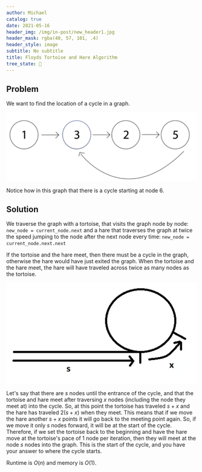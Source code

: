 ```yaml
---
author: Michael
catalog: true
date: 2021-05-16
header_img: /img/in-post/new_header1.jpg
header_mask: rgba(40, 57, 101, .4)
header_style: image
subtitle: No subtitle
title: Floyds Tortoise and Hare Algorithm
tree_state: 🌱
---
```


## Problem
We want to find the location of a cycle in a graph.

![img](../search_pics/cycle_graph.png)

Notice how in this graph that there is a cycle starting at node 6.

## Solution
We traverse the graph with a tortoise, that visits the graph node by node:
`new_node = current_node.next`
and a hare that traverses the graph at twice the speed jumping to the node after the next node every time:
`new_node = current_node.next.next`

If the tortoise and the hare meet, then there must be a cycle in the graph, otherwise the hare would have just exited the graph. When the tortoise and the hare meet, the hare will have traveled across twice as many nodes as the tortoise.

![img](../search_pics/cycle_meet_dist.png)

Let's say that there are $s$ nodes until the entrance of the cycle, and that the tortoise and hare meet after traversing $x$ nodes (including the node they meet at) into the cycle. So, at this point the tortoise has traveled $s+x$ and the hare has traveled $2(s+x)$ when they meet. This means that if we move the hare another $s+x$ points it will go back to the meeting point again. So, if we move it only $s$ nodes forward, it will be at the start of the cycle. Therefore, if we set the tortoise back to the beginning and have the hare move at the tortoise's pace of 1 node per iteration, then they will meet at the node $s$ nodes into the graph. This is the start of the cycle, and you have your answer to where the cycle starts.

Runtime is $O(n)$ and memory is $O(1)$.